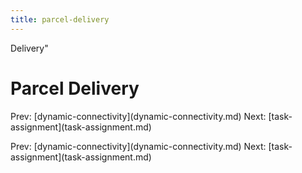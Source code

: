 ```yaml
---
title: parcel-delivery
---
```


Delivery\"

# Parcel Delivery

Prev:
\[dynamic-connectivity](dynamic-connectivity.md)
Next: \[task-assignment](task-assignment.md)

Prev:
\[dynamic-connectivity](dynamic-connectivity.md)
Next: \[task-assignment](task-assignment.md)
